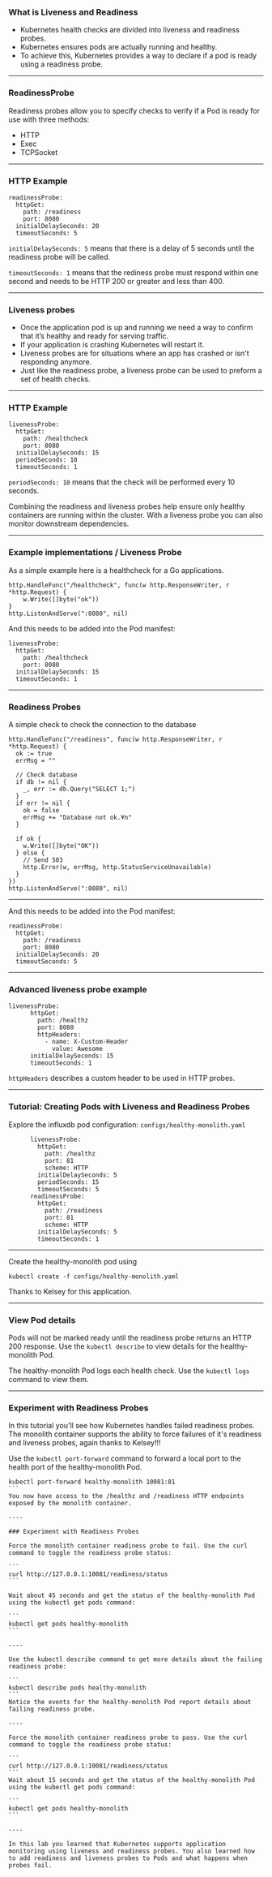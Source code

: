 ### What is Liveness and Readiness

* Kubernetes health checks are divided into liveness and readiness probes.
* Kubernetes ensures pods are actually running and healthy.
* To achieve this, Kubernetes provides a way to declare if a pod is ready using a readiness probe.

----

### ReadinessProbe

Readiness probes allow you to specify checks to verify if a Pod is ready for use with three methods:
* HTTP
* Exec
* TCPSocket

----

### HTTP Example

```
readinessProbe:
  httpGet:
    path: /readiness
    port: 8080
  initialDelaySeconds: 20
  timeoutSeconds: 5
```
`initialDelaySeconds: 5` means that there is a delay of 5 seconds until the readiness probe will be called.

`timeoutSeconds: 1` means that the rediness probe must respond within one second and needs to be HTTP 200 or greater and less than 400.

----

### Liveness probes

* Once the application pod is up and running we need a way to confirm that it’s healthy and ready for serving traffic.
* If your application is crashing Kubernetes will restart it.
* Liveness probes are for situations where an app has crashed or isn't responding anymore.
* Just like the readiness probe, a liveness probe can be used to preform a set of health checks.

----

### HTTP Example

```
livenessProbe:
  httpGet:
    path: /healthcheck
    port: 8080
  initialDelaySeconds: 15
  periodSeconds: 10
  timeoutSeconds: 1
```

`periodSeconds: 10` means that the check will be performed every 10 seconds.

Combining the readiness and liveness probes help ensure only healthy containers are running within the cluster. With a liveness probe you can also monitor downstream dependencies.

----

### Example implementations / Liveness Probe

As a simple example here is a healthcheck for a Go applications.

```
http.HandleFunc("/healthcheck", func(w http.ResponseWriter, r *http.Request) {
    w.Write([]byte("ok"))
}
http.ListenAndServe(":8080", nil)
```

And this needs to be added into the Pod manifest:
```
livenessProbe:
  httpGet:
    path: /healthcheck
    port: 8080
  initialDelaySeconds: 15
  timeoutSeconds: 1
```

----

### Readiness Probes

A simple check to check the connection to the database

```
http.HandleFunc("/readiness", func(w http.ResponseWriter, r *http.Request) {
  ok := true
  errMsg = ""

  // Check database
  if db != nil {
    _, err := db.Query("SELECT 1;")
  }
  if err != nil {
    ok = false
    errMsg += "Database not ok.¥n"
  }

  if ok {
    w.Write([]byte("OK"))
  } else {
    // Send 503
    http.Error(w, errMsg, http.StatusServiceUnavailable)
  }
})
http.ListenAndServe(":8080", nil)
```

----

And this needs to be added into the Pod manifest:

```
readinessProbe:
  httpGet:
    path: /readiness
    port: 8080
  initialDelaySeconds: 20
  timeoutSeconds: 5
```

----

### Advanced liveness probe example

```
livenessProbe:
      httpGet:
        path: /healthz
        port: 8080
        httpHeaders:
          - name: X-Custom-Header
            value: Awesome
      initialDelaySeconds: 15
      timeoutSeconds: 1
```

`httpHeaders` describes a custom header to be used in HTTP probes.

----

### Tutorial: Creating Pods with Liveness and Readiness Probes

Explore the influxdb pod configuration: `configs/healthy-monolith.yaml`

```
      livenessProbe:
        httpGet:
          path: /healthz
          port: 81
          scheme: HTTP
        initialDelaySeconds: 5
        periodSeconds: 15
        timeoutSeconds: 5
      readinessProbe:
        httpGet:
          path: /readiness
          port: 81
          scheme: HTTP
        initialDelaySeconds: 5
        timeoutSeconds: 1
```

----

Create the healthy-monolith pod using
```
kubectl create -f configs/healthy-monolith.yaml
```

Thanks to Kelsey for this application.

----

### View Pod details

Pods will not be marked ready until the readiness probe returns an HTTP 200 response. Use the `kubectl describe` to view details for the healthy-monolith Pod.

The healthy-monolith Pod logs each health check. Use the `kubectl logs` command to view them.

----

### Experiment with Readiness Probes

In this tutorial you'll see how Kubernetes handles failed readiness probes. The monolith container supports the ability to force failures of it's readiness and liveness probes, again thanks to Kelsey!!!

Use the `kubectl port-forward` command to forward a local port to the health port of the healthy-monolith Pod.

````
kubectl port-forward healthy-monolith 10081:81
```
You now have access to the /healthz and /readiness HTTP endpoints exposed by the monolith container.

----

### Experiment with Readiness Probes

Force the monolith container readiness probe to fail. Use the curl command to toggle the readiness probe status:

```
curl http://127.0.0.1:10081/readiness/status
```

Wait about 45 seconds and get the status of the healthy-monolith Pod using the kubectl get pods command:

```
kubectl get pods healthy-monolith
```

----

Use the kubectl describe command to get more details about the failing readiness probe:

```
kubectl describe pods healthy-monolith
```
Notice the events for the healthy-monolith Pod report details about failing readiness probe.

----

Force the monolith container readiness probe to pass. Use the curl command to toggle the readiness probe status:

```
curl http://127.0.0.1:10081/readiness/status
```
Wait about 15 seconds and get the status of the healthy-monolith Pod using the kubectl get pods command:

```
kubectl get pods healthy-monolith
```

----

In this lab you learned that Kubernetes supports application monitoring using liveness and readiness probes. You also learned how to add readiness and liveness probes to Pods and what happens when probes fail.
